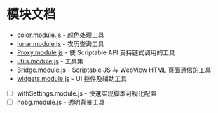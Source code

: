 # 模块文档

- [color.module.js](./color.module.md) - 颜色处理工具
- [lunar.module.js](./lunar.module.md) - 农历查询工具
- [Proxy.module.js](./Proxy.module.md) - 使 Scriptable API 支持链式调用的工具
- [utils.module.js](./utils.module.md) - 工具集
- [Bridge.module.js](./Bridge.module.md) - Scriptable JS 与 WebView HTML 页面通信的工具
- [widgets.module.js](./widgets.module.md) - UI 控件及辅助工具
- [ ] withSettings.module.js - 快速实现脚本可视化配置
- [ ] nobg.module.js - 透明背景工具
